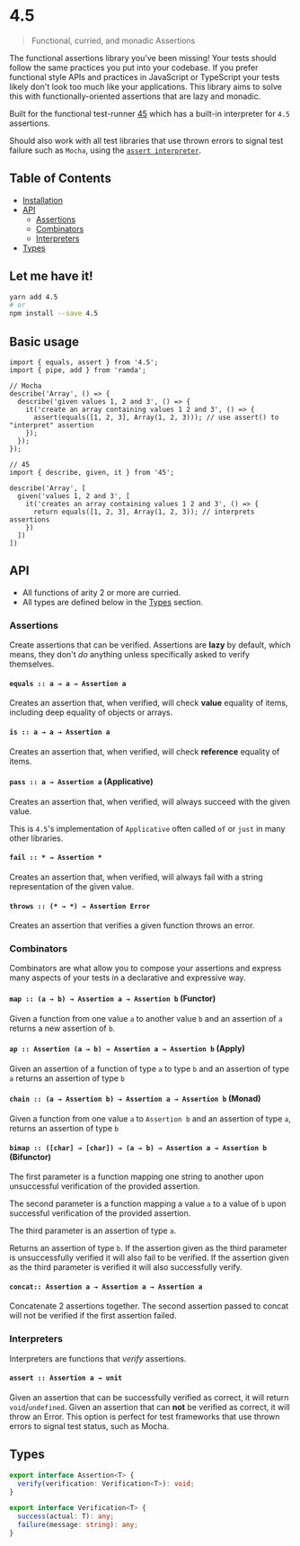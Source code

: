 # 4.5

> Functional, curried, and monadic Assertions

The functional assertions library you've been missing!
Your tests should follow the same practices you put into your codebase.
If you prefer functional style APIs and practices in JavaScript or TypeScript
your tests likely don't look too much like your applications. This library aims
to solve this with functionally-oriented assertions that are lazy and monadic.

Built for the functional test-runner [45](https://github.com/TylorS/45) which
has a built-in interpreter for `4.5` assertions.

Should also work with all test libraries that use thrown errors to signal
test failure such as `Mocha`, using the [`assert interpreter`](#interpreters).

## Table of Contents

- [Installation](#let-me-have-it)
- [API](#api)
  - [Assertions](#assertions)
  - [Combinators](#combinators)
  - [Interpreters](#interpreters)
- [Types](#types)

## Let me have it!
```sh
yarn add 4.5
# or
npm install --save 4.5
```

## Basic usage

```
import { equals, assert } from '4.5';
import { pipe, add } from 'ramda';

// Mocha
describe('Array', () => {
  describe('given values 1, 2 and 3', () => {
    it('create an array containing values 1 2 and 3', () => {
      assert(equals([1, 2, 3], Array(1, 2, 3))); // use assert() to "interpret" assertion
    });
  });
});

// 45
import { describe, given, it } from '45';

describe('Array', [
  given('values 1, 2 and 3', [
    it('creates an array containing values 1 2 and 3', () => {
      return equals([1, 2, 3], Array(1, 2, 3)); // interprets assertions
    })
  ])
])
```

## API

- All functions of arity 2 or more are curried.
- All types are defined below in the [Types](#types) section.

### Assertions

Create assertions that can be verified. Assertions are **lazy** by default, which
means, they don't *do* anything unless specifically asked to verify themselves.

#### `equals :: a → a → Assertion a`

Creates an assertion that, when verified, will check **value** equality of
items, including deep equality of objects or arrays.

#### `is :: a → a → Assertion a`

Creates an assertion that, when verified, will check **reference** equality of
items.

#### `pass :: a → Assertion a` (Applicative)

Creates an assertion that, when verified, will always succeed with the given
value.

This is `4.5`'s implementation of `Applicative` often called `of` or `just`
in many other libraries.

#### `fail :: * → Assertion *`

Creates an assertion that, when verified, will always fail with a string
representation of the given value.

#### `throws :: (* → *) → Assertion Error`

Creates an assertion that verifies a given function throws an error.

### Combinators

Combinators are what allow you to compose your assertions and express many
aspects of your tests in a declarative and expressive way.

#### `map :: (a → b) → Assertion a → Assertion b` (Functor)

Given a function from one value `a` to another value `b` and an assertion
of `a` returns a new assertion of `b`.

#### `ap :: Assertion (a → b) → Assertion a → Assertion b` (Apply)

Given an assertion of a function of type `a` to type `b` and an assertion of
type `a` returns an assertion of type `b`

#### `chain :: (a → Assertion b) → Assertion a → Assertion b` (Monad)

Given a function from one value `a` to `Assertion b` and an assertion of type `a`,
returns an assertion of type `b`

#### `bimap :: ([char] → [char]) → (a → b) → Assertion a → Assertion b` (Bifunctor)

The first parameter is a function mapping one string to another upon unsuccessful
verification of the provided assertion.

The second parameter is a function mapping a value `a` to a value of `b` upon
successful verification of the provided assertion.

The third parameter is an assertion of type `a`.

Returns an assertion of type `b`. If the assertion given as the third parameter
is unsuccessfully verified it will also fail to be verified. If the assertion
given as the third parameter is verified it will also successfully verify.

#### `concat:: Assertion a → Assertion a → Assertion a`

Concatenate 2 assertions together. The second assertion passed to concat
will not be verified if the first assertion failed.

### Interpreters

Interpreters are functions that *verify* assertions.

#### `assert :: Assertion a → unit`

Given an assertion that can be successfully verified as correct, it will return
`void`/`undefined`. Given an assertion that can **not** be verified as correct,
it will throw an Error. This option is perfect for test frameworks that use
thrown errors to signal test status, such as Mocha.

## Types

```typescript
export interface Assertion<T> {
  verify(verification: Verification<T>): void;
}

export interface Verification<T> {
  success(actual: T): any;
  failure(message: string): any;
}
```